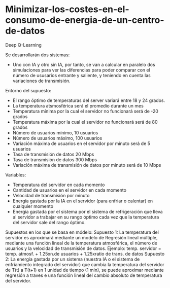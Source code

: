 # Minimizar-los-costes-en-el-consumo-de-energia-de-un-centro-de-datos
Deep Q-Learning

Se desarrollarán dos sistemas:
- Uno con IA y otro sin IA, por tanto, se van a calcular en paralelo dos simulaciones para ver las diferencias para poder comparar con el número de ususarios entrante y saliente, y teniendo en cuenta las variaciones de transmisión.
  
Entorno del supuesto:
- El rango óptimo de temperaturas del server variará entre 18 y 24 grados.
- La temperatura atsmosférica será el promedio durante un mes
- Temperatura mínima por la cual el servidor no funcionará será de -20 grados
- Temperatura máxima por la cual el servidor no funcionará será de 80 grados
- Número de usuarios mínimo, 10 usuarios
- Número de usuarios máximo, 100 usuarios
- Variación máxima de usuarios en el servidor por minuto será de 5 usuarios
- Tasa de transmisión de datos 20 Mbps
- Tasa de transmisión de datos 300 Mbps
- Variación máxima de transmisión de datos por minuto será de 10 Mbps

Variables:
- Temperatura del servidor en cada momento
- Cantidad de usuarios en el servidor en cada momento
- Velocidad de transmisión por minuto
- Energía gastada por la IA en el servidor (para enfriar o calentar) en cualquier momento
- Energía gastada por el sistema por el sistema de refrigeración que lleva al servidor a trabajar en su rango óptimo cada vez que la temperatura del servidor sale del rango óptimo.

Supuestos en los que se basa en módelo:
Supuesto 1: La temperatura del servidor es aproximará mediante un modelo de Regresión lineal múltiple, mediante una función lineal de la temperatura atmosférica, el número de usuarios y la velocidad de transmisión de datos.
Ejemplo: temp. servidor = temp. atmosf. + 1.25xn.de usuarios + 1.25xratio de trans. de datos
Supuesto 2: La energía gastada por un sistema (nuestra IA o el sistema de enfriamiento integrado del servidor) que cambia la temperatura del servidor de T(t) a T(t+1) en 1 unidad de tiempo (1 min), se puede aproximar mediante regresión a traves e una función lineal del cambio absoluto de temperatura del servidor.

